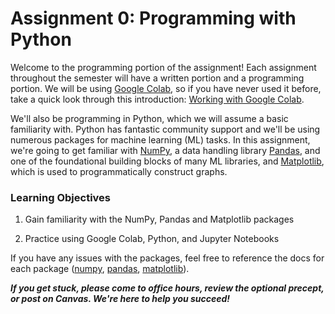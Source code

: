 # Assignment 0: Programming with Python

Welcome to the programming portion of the assignment! Each assignment throughout the semester will have a written portion and a programming portion. We will be using [Google Colab](https://colab.research.google.com/notebooks/intro.ipynb#recent=true), so if you have never used it before, take a quick look through this introduction: [Working with Google Colab](https://docs.google.com/document/d/1w6yEKKC7hLb9Wus9fMoOo1KpacYew2bOb3LjTllaGaE/edit?usp=sharing).



We'll also be programming in Python, which we will assume a basic familiarity with. Python has fantastic community support and we'll be using numerous packages for machine learning (ML) tasks. In this assignment, we're going to get familiar with [NumPy](https://numpy.org), a data handling library [Pandas](https://pandas.pydata.org/), and one of the foundational building blocks of many ML libraries, and [Matplotlib](https://matplotlib.org), which is used to programmatically construct graphs.



### Learning Objectives

1. Gain familiarity with the NumPy, Pandas and Matplotlib packages

2. Practice using Google Colab, Python, and Jupyter Notebooks



If you have any issues with the packages, feel free to reference the docs for each package ([numpy](https://numpy.org/doc/stable/), [pandas](https://pandas.pydata.org/docs/), [matplotlib](https://matplotlib.org/contents.html)). 



***If you get stuck, please come to office hours, review the optional precept, or post on Canvas. We're here to help you succeed!***